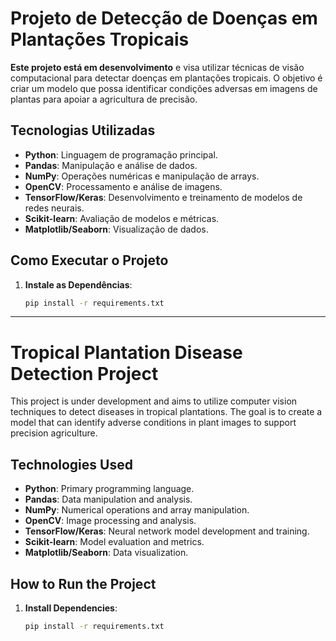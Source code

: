 # Projeto de Detecção de Doenças em Plantações Tropicais

**Este projeto está em desenvolvimento** e visa utilizar técnicas de visão computacional para detectar doenças em plantações tropicais. O objetivo é criar um modelo que possa identificar condições adversas em imagens de plantas para apoiar a agricultura de precisão.

## Tecnologias Utilizadas

- **Python**: Linguagem de programação principal.
- **Pandas**: Manipulação e análise de dados.
- **NumPy**: Operações numéricas e manipulação de arrays.
- **OpenCV**: Processamento e análise de imagens.
- **TensorFlow/Keras**: Desenvolvimento e treinamento de modelos de redes neurais.
- **Scikit-learn**: Avaliação de modelos e métricas.
- **Matplotlib/Seaborn**: Visualização de dados.

## Como Executar o Projeto

1. **Instale as Dependências**:
   ```bash
   pip install -r requirements.txt
***

# Tropical Plantation Disease Detection Project

This project is under development and aims to utilize computer vision techniques to detect diseases in tropical plantations. The goal is to create a model that can identify adverse conditions in plant images to support precision agriculture.

## Technologies Used

- **Python**: Primary programming language.
- **Pandas**: Data manipulation and analysis.
- **NumPy**: Numerical operations and array manipulation.
- **OpenCV**: Image processing and analysis.
- **TensorFlow/Keras**: Neural network model development and training.
- **Scikit-learn**: Model evaluation and metrics.
- **Matplotlib/Seaborn**: Data visualization.

## How to Run the Project

1. **Install Dependencies**:
   ```bash
   pip install -r requirements.txt
